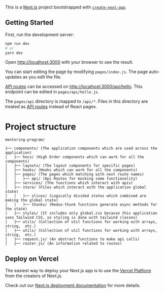 This is a [Next.js](https://nextjs.org/) project bootstrapped with [`create-next-app`](https://github.com/vercel/next.js/tree/canary/packages/create-next-app).

## Getting Started

First, run the development server:

```bash
npm run dev
# or
yarn dev
```

Open [http://localhost:3000](http://localhost:3000) with your browser to see the result.

You can start editing the page by modifying `pages/index.js`. The page auto-updates as you edit the file.

[API routes](https://nextjs.org/docs/api-routes/introduction) can be accessed on [http://localhost:3000/api/hello](http://localhost:3000/api/hello). This endpoint can be edited in `pages/api/hello.js`.

The `pages/api` directory is mapped to `/api/*`. Files in this directory are treated as [API routes](https://nextjs.org/docs/api-routes/introduction) instead of React pages.

# Project structure

```
mentoring-program/

├── components/ (The application components which are used across the application)
│   ├── hocs/ (High Order components which can work for all the components)
│   ├── layouts/ (The layout components for specific pages)
│   ├── hooks/ (Hooks which can work for all the components)
│   ├── pages/ (The pages which matching with next route names)
│   │   ├── api/ (Api Routes for mocking some functionality)
│   ├── services/ (The functions which interact with apis)
│   ├── store/ (Files which interact with the application global state)
│   │   ├── slices/ (Logically divided states which combined are making the global state)
│   │   ├── thunks/ (Redux-thunk functions generate async methods for the state)
│   ├── styles/ (It includes only global.css because this application uses Tailwind CSS, so styling is done with tailwind classes)
│   ├── utils/ (Collection of util functions for working with arrays, string,  etc.)
│   ├── utils/ (Collection of util functions for working with arrays, string,  etc.)
│   ├── request.js/ (An abstract functions to make api calls)
│   ├── router.js/ (An information related to routes)
``` 
## Deploy on Vercel

The easiest way to deploy your Next.js app is to use the [Vercel Platform](https://vercel.com/new?utm_medium=default-template&filter=next.js&utm_source=create-next-app&utm_campaign=create-next-app-readme) from the creators of Next.js.

Check out our [Next.js deployment documentation](https://nextjs.org/docs/deployment) for more details.
